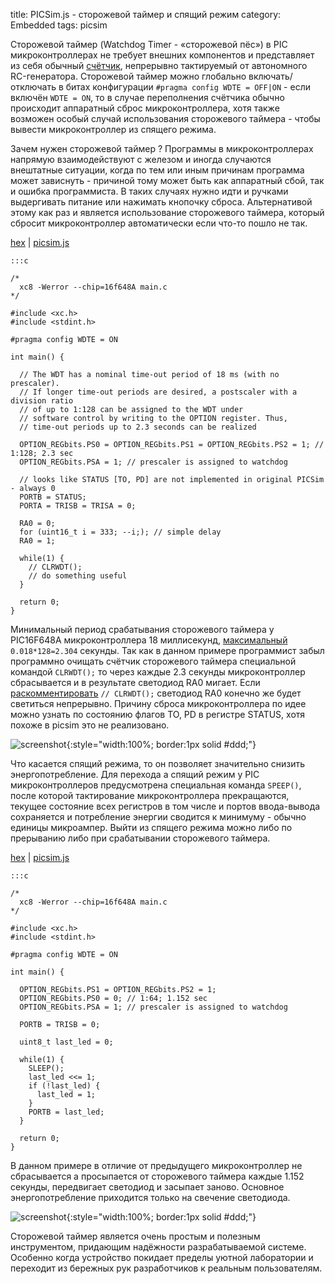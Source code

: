 title:  PICSim.js - сторожевой таймер и спящий режим
category: Embedded 
tags: picsim

Сторожевой таймер (Watchdog Timer - «сторожевой пёс») в PIC микроконтроллерах не требует внешних компонентов и представляет из себя обычный [счётчик]({filename}../../ngspice/2016-12-22-digital-counters/2016-12-22-digital-counters.md), непрерывно тактируемый от автономного RC-генератора. Сторожевой таймер можно глобально включать/отключать в битах конфигурации ```#pragma config WDTE = OFF|ON``` - если включён ```WDTE = ON```, то в случае переполнения счётчика обычно происходит аппаратный сброс микроконтроллера, хотя также возможен особый случай использования сторожевого таймера - чтобы вывести микроконтроллер из спящего режима.

Зачем нужен сторожевой таймер ? Программы в микроконтроллерах напрямую взаимодействуют с железом и иногда случаются внештатные ситуации, когда по тем или иным причинам программа может зависнуть - причиной тому может быть как аппаратный сбой, так и ошибка программиста. В таких случаях нужно идти и ручками выдергивать питание или нажимать кнопочку сброса. Альтернативой этому как раз и является использование сторожевого таймера, который сбросит микроконтроллер автоматически если что-то пошло не так.

[hex]({attach}main.hex) | [picsim.js](http://mazko.github.io/picsim.js/3cfca08cb95e5bb6ba688747d58168d2)

    :::c

    /*
      xc8 -Werror --chip=16f648A main.c
    */

    #include <xc.h>
    #include <stdint.h>

    #pragma config WDTE = ON

    int main() {

      // The WDT has a nominal time-out period of 18 ms (with no prescaler).
      // If longer time-out periods are desired, a postscaler with a division ratio
      // of up to 1:128 can be assigned to the WDT under
      // software control by writing to the OPTION register. Thus,
      // time-out periods up to 2.3 seconds can be realized

      OPTION_REGbits.PS0 = OPTION_REGbits.PS1 = OPTION_REGbits.PS2 = 1; // 1:128; 2.3 sec
      OPTION_REGbits.PSA = 1; // prescaler is assigned to watchdog

      // looks like STATUS [TO, PD] are not implemented in original PICSim - always 0
      PORTB = STATUS;
      PORTA = TRISB = TRISA = 0;

      RA0 = 0;
      for (uint16_t i = 333; --i;); // simple delay
      RA0 = 1;

      while(1) {
        // CLRWDT();
        // do something useful
      }

      return 0;
    }

[comment]: <> (byzanz-record --x=240 --y=100 -w 950 --delay 3 -d 10 ui.flv)
[comment]: <> (ffmpeg -i ui.flv -pix_fmt rgb24 -r 10 "frames/frame-%05d.png")
[comment]: <> (convert -monitor -limit memory 1024MiB -limit map 2048MiB -layers removeDups -layers Optimize -delay 10 -loop 0 "frames/*.png" ui.gif)

Минимальный период срабатывания сторожевого таймера у PIC16F648A микроконтроллера 18 миллисекунд, [максимальный](https://bc.js.org/) ```0.018*128=2.304``` секунды. Так как в данном примере программист забыл программно очищать счётчик сторожевого таймера специальной командой ```CLRWDT();``` то через каждые 2.3 секунды микроконтроллер сбрасывается и в результате светодиод RA0 мигает. Если [раскомментировать](http://mazko.github.io/picsim.js/098c4473a3356f0082c583d299b8eb95) ```// CLRWDT();``` светодиод RA0 конечно же будет светиться непрерывно. Причину сброса микроконтроллера по идее можно узнать по состоянию флагов TO, PD в регистре STATUS, хотя похоже в picsim это не реализовано.

![screenshot]({attach}ui.gif){:style="width:100%; border:1px solid #ddd;"}

Что касается спящий режима, то он позволяет значительно снизить энергопотребление. Для перехода а спящий режим у PIC микроконтроллеров предусмотрена специальная команда ```SPEEP()```, после которой тактирование микроконтроллера прекращаются, текущее состояние всех регистров в том числе и портов ввода-вывода сохраняется и потребление энергии сводится к минимуму - обычно единицы микроампер. Выйти из спящего режима можно либо по прерыванию либо при срабатывании сторожевого таймера.

[hex]({attach}main-sleep.hex) | [picsim.js](http://mazko.github.io/picsim.js/7e2d324a527f5bc49a6b891bd4dd7ec7)

    :::c

    /*
      xc8 -Werror --chip=16f648A main.c
    */

    #include <xc.h>
    #include <stdint.h>

    #pragma config WDTE = ON

    int main() {

      OPTION_REGbits.PS1 = OPTION_REGbits.PS2 = 1;
      OPTION_REGbits.PS0 = 0; // 1:64; 1.152 sec
      OPTION_REGbits.PSA = 1; // prescaler is assigned to watchdog

      PORTB = TRISB = 0;

      uint8_t last_led = 0;

      while(1) {
        SLEEP();
        last_led <<= 1;
        if (!last_led) {
          last_led = 1;
        }
        PORTB = last_led;
      }

      return 0;
    }

В данном примере в отличие от предыдущего микроконтроллер не сбрасывается а просыпается от сторожевого таймера каждые 1.152 секунды, передвигает светодиод и засыпает заново. Основное энергопотребление приходится только на свечение светодиода.

![screenshot]({attach}ui-sleep.gif){:style="width:100%; border:1px solid #ddd;"}

Сторожевой таймер является очень простым и полезным инструментом, придающим надёжности разрабатываемой системе. Особенно когда устройство покидает пределы уютной лаборатории и переходит из бережных рук разработчиков к реальным пользователям.